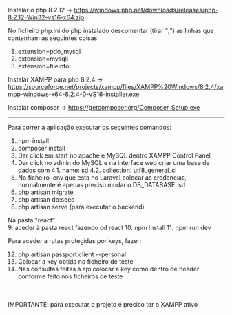 Instalar o php 8.2.12 -> https://windows.php.net/downloads/releases/php-8.2.12-Win32-vs16-x64.zip

No ficheiro php.ini do php instalado descomentar (tirar ";") as linhas que contenham as seguintes coisas:
 
1. extension=pdo_mysql
2. extension=mysqli
3. extension=fileinfo

Instalar XAMPP para php 8.2.4 -> https://sourceforge.net/projects/xampp/files/XAMPP%20Windows/8.2.4/xampp-windows-x64-8.2.4-0-VS16-installer.exe

Instalar composer -> https://getcomposer.org/Composer-Setup.exe

-----------------------------

Para correr a aplicação executar os seguintes comandos:<br>

1. npm install 
2. composer install
3. Dar click em start no apache e MySQL dentro XAMPP Control Panel
4. Dar click no admin do MySQL e na interface web criar uma base de dados com
    4.1. name: sd
    4.2. collection: utf8_general_ci 
5. No ficheiro .env que esta no Laravel colocar as credencias, normalmente é apenas preciso mudar o DB_DATABASE: sd 
6. php artisan migrate 
7. php artisan db:seed
8. php artisan serve (para executar o backend)

Na pasta "react": <br>
9. aceder à pasta react fazendo cd react
10. npm install
11. npm run dev

Para aceder a rutas protegidas por keys, fazer: <br>

12. php artisan passport:client --personal
13. Colocar a key obtida no ficheiro de teste
14. Nas consultas feitas à api colocar a key como dentro de header conforme feito nos ficheiros de teste

<br><br>IMPORTANTE: para executar o projeto é preciso ter o XAMPP ativo

